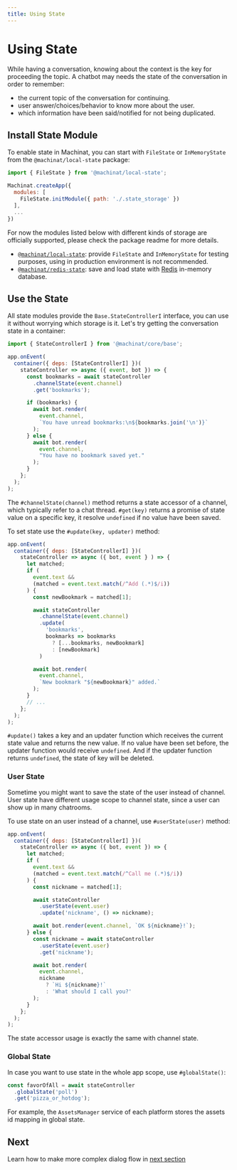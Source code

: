 ```yaml
---
title: Using State
---
```


# Using State

While having a conversation, knowing about the context is the key for proceeding the topic. A chatbot may needs the state of the conversation in order to remember:

- the current topic of the conversation for continuing.
- user answer/choices/behavior to know more about the user.
- which information have been said/notified for not being duplicated.

## Install State Module

To enable state in Machinat, you can start with `FileState` or `InMemoryState` from the `@machinat/local-state` package:

```js
import { FileState } from '@machinat/local-state';

Machinat.createApp({
  modules: [
    FileState.initModule({ path: './.state_storage' })
  ],
  ...
})
```

For now the modules listed below with different kinds of storage are officially supported, please check the package readme for more details.

- [`@machinat/local-state`](https://github.com/machinat/machinat/tree/master/packages/local-state): provide `FileState` and `InMemoryState` for testing purposes, using in production environment is not recommended.
- [`@machinat/redis-state`](https://github.com/machinat/machinat/tree/master/packages/redis-state): save and load state with [Redis](https://redis.io/) in-memory database.

## Use the State

All state modules provide the `Base.StateControllerI` interface, you can use it without worrying which storage is it. Let's try getting the conversation state in a container:

```js
import { StateControllerI } from '@machinat/core/base';

app.onEvent(
  container({ deps: [StateControllerI] })(
    stateController => async ({ event, bot }) => {
      const bookmarks = await stateController
        .channelState(event.channel)
        .get('bookmarks');

      if (bookmarks) {
        await bot.render(
          event.channel,
          `You have unread bookmarks:\n${bookmarks.join('\n')}`
        );
      } else {
        await bot.render(
          event.channel,
          "You have no bookmark saved yet."
        );
      }
    };
  );
);
```

The `#channelState(channel)` method returns a state accessor of a channel, which typically refer to a chat thread. `#get(key)` returns a promise of state value on a specific key, it resolve `undefined` if no value have been saved.

To set state use the `#update(key, updater)` method:

```js
app.onEvent(
  container({ deps: [StateControllerI] })(
    stateController => async ({ bot, event } ) => {
      let matched;
      if (
        event.text &&
        (matched = event.text.match(/^Add (.*)$/i))
      ) {
        const newBookmark = matched[1];

        await stateController
          .channelState(event.channel)
          .update(
            'bookmarks',
            bookmarks => bookmarks
              ? [...bookmarks, newBookmark]
              : [newBookmark]
          )

        await bot.render(
          event.channel,
          `New bookmark "${newBookmark}" added.`
        );
      }
      // ...
    };
  );
);
```

`#update()` takes a key and an updater function which receives the current state value and returns the new value. If no value have been set before, the updater function would receive `undefined`. And if the updater function returns `undefined`, the state of key will be deleted.

### User State

Sometime you might want to save the state of the user instead of channel. User state have different usage scope to channel state, since a user can show up in many chatrooms.

To use state on an user instead of a channel, use `#userState(user)` method:

```js
app.onEvent(
  container({ deps: [StateControllerI] })(
    stateController => async ({ bot, event }) => {
      let matched;
      if (
        event.text &&
        (matched = event.text.match(/^Call me (.*)$/i))
      ) {
        const nickname = matched[1];

        await stateController
          .userState(event.user)
          .update('nickname', () => nickname);

        await bot.render(event.channel, `OK ${nickname}!`);
      } else {
        const nickname = await stateController
          .userState(event.user)
          .get('nickname');

        await bot.render(
          event.channel,
          nickname
            ? `Hi ${nickname}!`
            : 'What should I call you?'
        );
      }
    };
  );
);
```

The state accessor usage is exactly the same with channel state.

### Global State

In case you want to use state in the whole app scope, use `#globalState()`:

```js
const favorOfAll = await stateController
  .globalState('poll')
  .get('pizza_or_hotdog');
```

For example, the `AssetsManager` service of each platform stores the assets id mapping in global state.

## Next

Learn how to make more complex dialog flow in [next section](staged-dialog.md)
